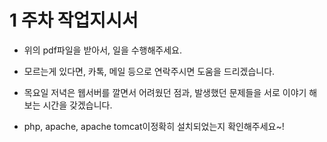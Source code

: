 # 1 주차 작업지시서

- 위의 pdf파일을 받아서, 일을 수행해주세요.


- 모르는게 있다면, 카톡, 메일 등으로 연락주시면 도움을 드리겠습니다.


- 목요일 저녁은 웹서버를 깔면서 어려웠던 점과, 발생했던 문제들을 서로 이야기 해보는 시간을 갖겠습니다.


- php, apache, apache tomcat이정확히 설치되었는지 확인해주세요~!

